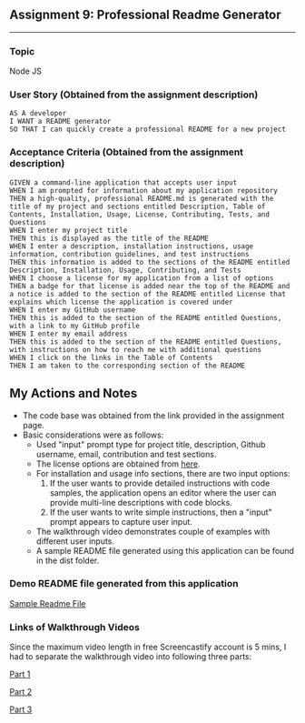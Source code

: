 ## Assignment 9: Professional Readme Generator
---
### Topic
Node JS

### User Story (Obtained from the assignment description)

```
AS A developer
I WANT a README generator
SO THAT I can quickly create a professional README for a new project
```

### Acceptance Criteria (Obtained from the assignment description)

```
GIVEN a command-line application that accepts user input
WHEN I am prompted for information about my application repository
THEN a high-quality, professional README.md is generated with the title of my project and sections entitled Description, Table of Contents, Installation, Usage, License, Contributing, Tests, and Questions
WHEN I enter my project title
THEN this is displayed as the title of the README
WHEN I enter a description, installation instructions, usage information, contribution guidelines, and test instructions
THEN this information is added to the sections of the README entitled Description, Installation, Usage, Contributing, and Tests
WHEN I choose a license for my application from a list of options
THEN a badge for that license is added near the top of the README and a notice is added to the section of the README entitled License that explains which license the application is covered under
WHEN I enter my GitHub username
THEN this is added to the section of the README entitled Questions, with a link to my GitHub profile
WHEN I enter my email address
THEN this is added to the section of the README entitled Questions, with instructions on how to reach me with additional questions
WHEN I click on the links in the Table of Contents
THEN I am taken to the corresponding section of the README
```

## My Actions and Notes

* The code base was obtained from the link provided in the assignment page.
* Basic considerations were as follows:
    * Used "input" prompt type for project title, description, Github username, email, contribution and test sections.
    * The license options are obtained from [here](https://choosealicense.com/community/).
    * For installation and usage info sections, there are two input options:
        1. If the user wants to provide detailed instructions with code samples, the application opens an editor where the user can provide multi-line descriptions with code blocks.
        2. If the user wants to write simple instructions, then a "input" prompt appears to capture user input.
    * The walkthrough video demonstrates couple of examples with different user inputs.
    * A sample README file generated using this application can be found in the dist folder.  

### Demo README file generated from this application
[Sample Readme File](./dist/README.md)

### Links of Walkthrough Videos
Since the maximum video length in free Screencastify account is 5 mins, I had to separate the walkthrough video into following three parts:  

[Part 1](https://drive.google.com/file/d/1eb-_tchh8flSuk3UcSqV2hI5f_t0lHeu/view)

[Part 2](https://drive.google.com/file/d/1-F7e3emO26k21G3LkAEguzu58yS8nzjs/view)

[Part 3](https://drive.google.com/file/d/1yVsOw4xjlGmPDOrGv_TonWcyXR7XBPzk/view)